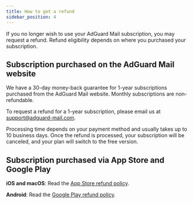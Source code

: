 ```yaml
---
title: How to get a refund
sidebar_position: 4
---
```


If you no longer wish to use your AdGuard Mail subscription, you may request a refund. Refund eligibility depends on where you purchased your subscription.

## Subscription purchased on the AdGuard Mail website

We have a 30-day money-back guarantee for 1-year subscriptions purchased from the AdGuard Mail website. Monthly subscriptions are non-refundable.

To request a refund for a 1-year subscription, please email us at [support@adguard-mail.com](mailto:support@adguard-mail.com).

Processing time depends on your payment method and usually takes up to 10 business days. Once the refund is processed, your subscription will be canceled, and your plan will switch to the free version.

## Subscription purchased via App Store and Google Play

**iOS and macOS**: Read the [App Store refund policy](https://support.apple.com/en-us/118223).

**Android**: Read the [Google Play refund policy](https://support.google.com/googleplay/answer/15574897?sjid=4197692012771965644).
